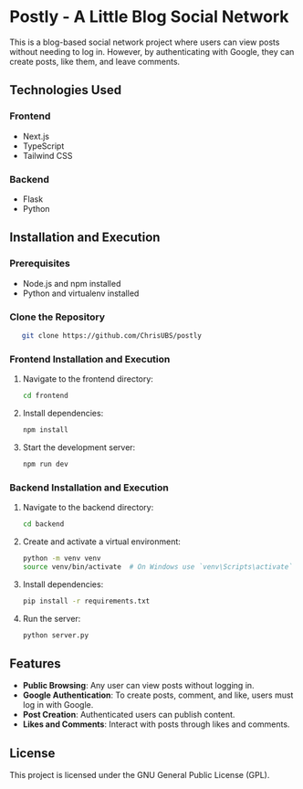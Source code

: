 # Postly - A Little Blog Social Network

This is a blog-based social network project where users can view posts without needing to log in. However, by authenticating with Google, they can create posts, like them, and leave comments.

## Technologies Used

### Frontend

- Next.js
- TypeScript
- Tailwind CSS

### Backend

- Flask
- Python

## Installation and Execution

### Prerequisites

- Node.js and npm installed
- Python and virtualenv installed

### Clone the Repository

```bash
   git clone https://github.com/ChrisUBS/postly
```

### Frontend Installation and Execution

1. Navigate to the frontend directory:
   ```bash
   cd frontend
   ```
2. Install dependencies:
   ```bash
   npm install
   ```
3. Start the development server:
   ```bash
   npm run dev
   ```

### Backend Installation and Execution

1. Navigate to the backend directory:
   ```bash
   cd backend
   ```
2. Create and activate a virtual environment:
   ```bash
   python -m venv venv
   source venv/bin/activate  # On Windows use `venv\Scripts\activate`
   ```
3. Install dependencies:
   ```bash
   pip install -r requirements.txt
   ```
4. Run the server:
   ```bash
   python server.py
   ```

## Features

- **Public Browsing**: Any user can view posts without logging in.
- **Google Authentication**: To create posts, comment, and like, users must log in with Google.
- **Post Creation**: Authenticated users can publish content.
- **Likes and Comments**: Interact with posts through likes and comments.

## License

This project is licensed under the GNU General Public License (GPL).
